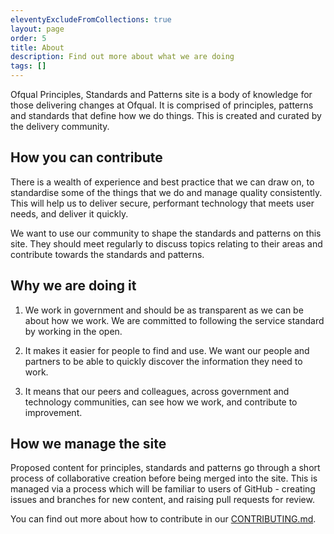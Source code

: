 ```yaml
---
eleventyExcludeFromCollections: true
layout: page
order: 5
title: About
description: Find out more about what we are doing
tags: []
---
```


Ofqual Principles, Standards and Patterns site is a body of knowledge for those delivering changes at Ofqual. It is comprised of principles, patterns and standards that define how we do things. This is created and curated by the delivery community.

## How you can contribute

There is a wealth of experience and best practice that we can draw on, to standardise some of the things that we do and manage quality consistently. This will help us to deliver secure, performant technology that meets user needs, and deliver it quickly.

We want to use our community to shape the standards and patterns on this site. They should meet regularly to discuss topics relating to their areas and contribute towards the standards and patterns.

## Why we are doing it

1. We work in government and should be as transparent as we can be about how we work. We are committed to following the service standard by working in the open.

2. It makes it easier for people to find and use. We want our people and partners to be able to quickly discover the information they need to work.

3. It means that our peers and colleagues, across government and technology communities, can see how we work, and contribute to improvement. 

## How we manage the site

Proposed content for principles, standards and patterns go through a short process of collaborative creation before being merged into the site. This is managed via a process which will be familiar to users of GitHub - creating issues and branches for new content, and raising pull requests for review.

You can find out more about how to contribute in our [CONTRIBUTING.md](https://github.com/OfqualGovUK/ofqual-standards-patterns/blob/main/CONTRIBUTING.md).
